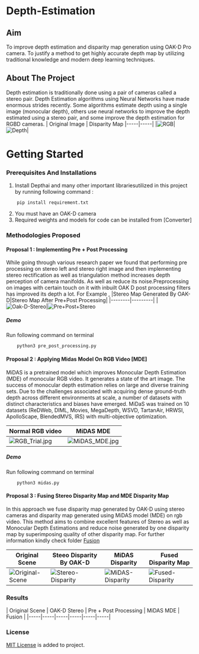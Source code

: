 # Depth-Estimation  

## Aim


To improve depth estimation and disparity map generation using OAK-D Pro camera. To justify a method to get highly accurate depth map by utilizing traditional knowledge and modern deep learning techniques.

## About The Project

Depth estimation is traditionally done using a pair of cameras called a stereo pair. 
Depth Estimation algorithms using Neural Networks have made enormous strides recently. Some algorithms estimate depth using a single image (monocular depth), others use neural networks to improve the depth estimated using a stereo pair, and some improve the depth estimation for RGBD cameras.
| Original Image | Disparity Map
|-----|-----|
|![RGB](RGB.jpg)|![Depth](Depth.png)|

# Getting Started


### Prerequisites And Installations

1. Install Depthai and many other important librariesutilized in this project by running following command :
```
    pip install requirement.txt
```
2. You must have an OAK-D camera
3. Required weights and models for code can be installed from [Converter] 

### Methodologies Proposed


#### Proposal 1 : Implementing Pre + Post Processing

While going through various research paper we found that performing pre processing on stereo left and stereo right image and then implementing stereo rectification as well as triangulation method increases depth perception of camera manifolds. As well as reduce its noise.Preprocessing on images with certain touch on it with inbuilt OAK D post processing  filters has improved its depth a lot.
For Example , 
|Stereo Map Generated By OAK-D|Stereo Map After Pre+Post Processing|
|--------|---------|
|![Oak-D-Stereo](Original_Stereo.png)|![Pre+Post+Stereo](Stereo+Pre+Post.png)

##### Demo
Run following command on terminal
```
    python3 pre_post_processing.py
```
#### Proposal 2 : Applying Midas Model On RGB Video [MDE]


MiDAS is a pretrained model which improves Monocular Depth Estimation (MDE) of monocular RGB video. It generates a state of the art image.
The success of monocular depth estimation relies on large and diverse training sets. Due to the challenges associated with acquiring dense ground-truth depth across different environments at scale, a number of datasets with distinct characteristics and biases have emerged.
MiDaS was trained on 10 datasets (ReDWeb, DIML, Movies, MegaDepth, WSVD, TartanAir, HRWSI, ApolloScape, BlendedMVS, IRS) with multi-objective optimization.

| Normal RGB video | MiDAS MDE |
|-------|---------|
| ![RGB_Trial.jpg]() | ![MiDAS_MDE.jpg]() |

##### Demo
Run following command on terminal
```
    python3 midas.py
```

#### Proposal 3 : Fusing Stereo Disparity Map and MDE Disparity Map


In this approach we fuse disparity map generated by OAK-D using stereo cameras and disparity map generated using MiDAS model (MDE) on rgb video. This method aims to combine excellent features of Stereo as well as Monocular Depth Estimations and reduce noise generated by one disparity map by superimposing quality of other disparity map.
For further information kindly check folder [Fusion](Fusion)

| Original Scene | Steeo Disparity By OAK-D | MiDAS Disparity | Fused Disparity Map |
|--------|--------|--------|--------|
|![Original-Scene]()|![Stereo-Disparity]()|![MiDAS-Disparity]()|![Fused-Disparity]()|

### Results


| Original Scene | OAK-D Stereo | Pre + Post Processing | MiDAS MDE | Fusion |
|-----|-----|-----|-----|-----|-----|

### License


[MIT License]() is added to project. 